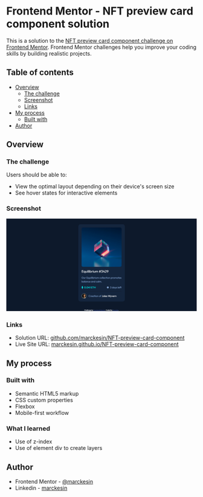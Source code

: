 # Frontend Mentor - NFT preview card component solution

This is a solution to the [NFT preview card component challenge on Frontend Mentor](https://www.frontendmentor.io/challenges/nft-preview-card-component-SbdUL_w0U). Frontend Mentor challenges help you improve your coding skills by building realistic projects.

## Table of contents

- [Overview](#overview)
  - [The challenge](#the-challenge)
  - [Screenshot](#screenshot)
  - [Links](#links)
- [My process](#my-process)
  - [Built with](#built-with)
- [Author](#author)

## Overview

### The challenge

Users should be able to:

- View the optimal layout depending on their device's screen size
- See hover states for interactive elements

### Screenshot

![](./screenshot.png)

### Links

- Solution URL: [github.com/marckesin/NFT-preview-card-component](https://github.com/marckesin/NFT-preview-card-component)
- Live Site URL: [marckesin.github.io/NFT-preview-card-component](https://marckesin.github.io/NFT-preview-card-component)

## My process

### Built with

- Semantic HTML5 markup
- CSS custom properties
- Flexbox
- Mobile-first workflow

### What I learned

- Use of z-index
- Use of element div to create layers

## Author

- Frontend Mentor - [@marckesin](https://www.frontendmentor.io/profile/marckesin)
- Linkedin - [marckesin](https://www.linkedin.com/in/marckesin)
